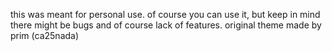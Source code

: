 this was meant for personal use.
of course you can use it, but keep in mind there might be bugs and of course lack of features. 
original theme made by prim (ca25nada)
